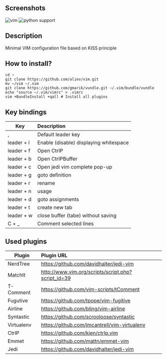 ## Screenshots

![vim](https://dl.dropboxusercontent.com/u/5837324/vim/vim.png "Vim")
![python support](https://dl.dropboxusercontent.com/u/5837324/vim/vim-python.png "Python support")


## Description

Minimal VIM configuration file based on KISS principle

## How to install?

```
cd ~
git clone https://github.com/aliev/vim.git
mv ~/vim ~/.vim
git clone https://github.com/gmarik/vundle.git ~/.vim/bundle/vundle
echo "source ~/.vim/vimrc" > .vimrc
vim +BundleInstall +qall # Install all plugins
```

## Key bindings

| Key        | Description
| ---------- |:---------------------------------------------------------------
| ,          | Default leader key
| leader + l | Enable (disable) displaying whitespace
| leader + f | Open CtrlP
| leader + b | Open CtrlPBuffer
| leader + c | Open jedi vim complete pop-up
| leader + g | goto definition
| leader + r | rename
| leader + n | usage
| leader + d | goto assignments
| leader + t | create new tab
| leader + w | close buffer (tabe) without saving
| C + _      | Comment selected lines

## Used plugins

| Plugin     | Plugin URL
| ---------- |:--------------------
| NerdTree   | https://github.com/davidhalter/jedi-vim
| MatchIt    | http://www.vim.org/scripts/script.php?script_id=39
| T-Comment  | https://github.com/vim-scripts/tComment
| Fugutive   | https://github.com/tpope/vim-fugitive
| Airline    | https://github.com/bling/vim-airline
| Syntastic  | https://github.com/scrooloose/syntastic
| Virtualenv | https://github.com/jmcantrell/vim-virtualenv
| CtrlP      | https://github.com/kien/ctrlp.vim
| Emmet      | https://github.com/mattn/emmet-vim
| Jedi       | https://github.com/davidhalter/jedi-vim
